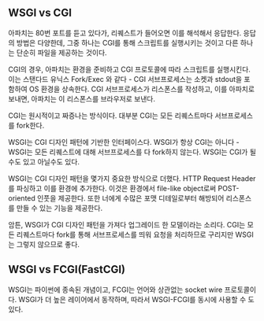 
## WSGI vs CGI

아파치는 80번 포트를 듣고 있다가, 리퀘스트가 들어오면 이를 해석해서 응답한다. 응답의 방법은 다양한데, 그중 하나는 CGI를 통해 스크립트를 실행시키는 것이고 다른 하나는 단순히 파일을 제공하는 것이다.

CGI의 경우, 아파치는 환경을 준비하고 CGI 프로토콜에 따라 스크립트를 실행시킨다. 이는 스탠다드 유닉스 Fork/Exec 와 같다 - CGI 서브프로세스는 소켓과 stdout을 포함하여 OS 환경을 상속한다. CGI 서브프로세스가 리스폰스를 작성하고, 이를 아파치로 보내면, 아파치는 이 리스폰스를 브라우저로 보낸다.

CGI는 원시적이고 짜증나는 방식이다. 대부분 CGI는 모든 리퀘스트마다 서브프로세스를 fork한다.

WSGI는 CGI 디자인 패턴에 기반한 인터페이스다. WSGI가 항상 CGI는 아니다 - WSGI는 모든 리퀘스트에 대해 서브프로세스를 다 fork하지 않는다. WSGI는 CGI가 될수도 있고 아닐수도 있다.

WSGI는 CGI 디자인 패턴을 몇가지 중요한 방식으로 더했다. HTTP Request Header를 파싱하고 이를 환경에 추가한다. 이것은 환경에서 file-like object로써 POST-oriented 인풋을 제공한다. 또한 너에게 수많은 포맷 디테일로부터 해방되어 리스폰스를 만들 수 있는 기능을 제공한다.


암튼, WSGI가 CGI 디자인 패턴을 가져다 업그레이드 한 모델이라는 소리다.
CGI는 모든 리퀘스트마다 fork를 통해 서브프로세스를 띄워 요청을 처리하므로 구리지만 WSGI는 그렇지 않으므로 좋다.



## WSGI vs FCGI(FastCGI)



WSGI는 파이썬에 종속된 개념이고, FCGI는 언어와 상관없는 socket wire 프로토콜이다. WSGI가 더 높은 레이어에서 동작하며, 따라서 WSGI-FCGI를 동시에 사용할 수 도 있다.
